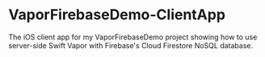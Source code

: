 # VaporFirebaseDemo-ClientApp
The iOS client app for my VaporFirebaseDemo project showing how to use server-side Swift Vapor with Firebase's Cloud Firestore NoSQL database.
